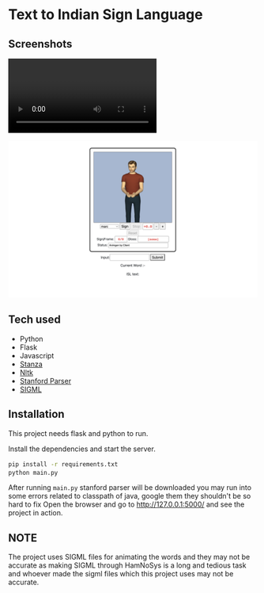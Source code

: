 # Text to Indian Sign Language

## Screenshots

<video src="demo.mov" controls="controls" ></video>

<img src='website.png' />

## Tech used

- Python
- Flask
- Javascript
- [Stanza](https://stanfordnlp.github.io/stanza/)
- [Nltk](https://www.nltk.org/)
- [Stanford Parser](https://nlp.stanford.edu/software/lex-parser.shtml)
- [SIGML](https://vh.cmp.uea.ac.uk/index.php/SiGML)

## Installation

This project needs flask and python to run.

Install the dependencies and start the server.

```sh
pip install -r requirements.txt
python main.py
```

After running `main.py` stanford parser will be downloaded
you may run into some errors related to classpath of java, google them they shouldn't be so hard to fix
Open the browser and go to http://127.0.0.1:5000/ and see the project in action.

## NOTE

The project uses SIGML files for animating the words and they may not be accurate as making SIGML through HamNoSys is a long and tedious task and whoever made the sigml files which this project uses may not be accurate.
